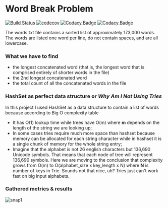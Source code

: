 # Word Break Problem

[![Build Status](https://travis-ci.org/MasterOfTheU/word-break-problem.svg?branch=master)](https://travis-ci.org/MasterOfTheU/word-break-problem)
[![codecov](https://codecov.io/gh/MasterOfTheU/word-break-problem/branch/master/graph/badge.svg)](https://codecov.io/gh/MasterOfTheU/word-break-problem)
[![Codacy Badge](https://api.codacy.com/project/badge/Grade/2af4c0e58cc74efc8b307899932ebadc)](https://www.codacy.com/app/MasterOfTheU/word-break-problem?utm_source=github.com&amp;utm_medium=referral&amp;utm_content=MasterOfTheU/word-break-problem&amp;utm_campaign=Badge_Grade)
[![Codacy Badge](https://api.codacy.com/project/badge/Coverage/2af4c0e58cc74efc8b307899932ebadc)](https://www.codacy.com/app/MasterOfTheU/word-break-problem?utm_source=github.com&utm_medium=referral&utm_content=MasterOfTheU/word-break-problem&utm_campaign=Badge_Coverage)

The words.txt file contains a sorted list of approximately 173,000 words. The words are listed one word per line, do not contain spaces, and are all lowercase.

### What we have to find
- the longest concatenated word (that is, the longest word that is comprised entirely of
shorter words in the file)
- the 2nd longest concatenated word
- the total count of all the concatenated words in the file

### HashSet as perfect data structure or <em>Why Am I Not Using Tries</em>
In this project I used HashSet as a data structure to contain a list of words 
because according to Big O complexity table 
- It has O(1) lookup time while trees have O(m) where <strong>m</strong> depends on the length of the string we are looking up;
- In some cases tries require much more space than hashset because memory can be allocated for each string character
while in hashset it is a single chunk of memory for the whole string entry;
- Imagine that the alphabet is not 26 english characters but 136,690 Unicode symbols. That means
that each node of tree will represent 136,690 symbols. Here we are moving to the conclusion that
complexity grows from O(m) to O(alphabet_size x key_length x N) where <strong>N</strong> is number of keys in Trie.
Sounds not that nice, uh? Tries just can't work fast on big input alphabets.

### Gathered metrics & results
![snap1](https://user-images.githubusercontent.com/15348166/32571707-1153af76-c4d1-11e7-9642-3c614d260682.PNG)

